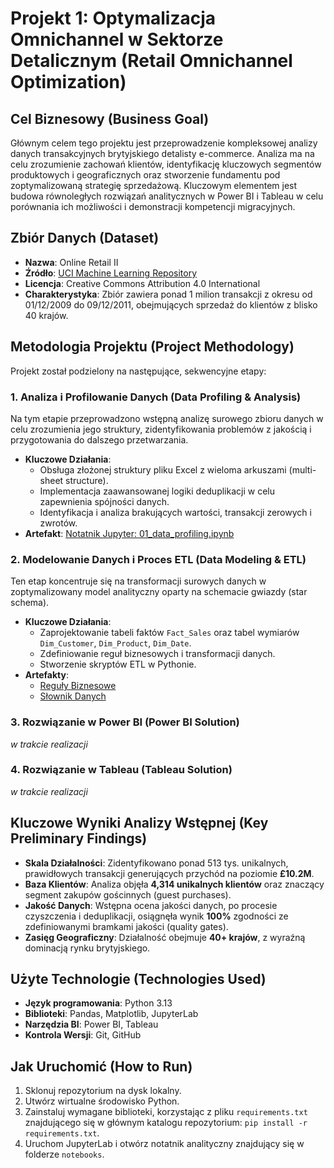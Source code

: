 # Projekt 1: Optymalizacja Omnichannel w Sektorze Detalicznym (Retail Omnichannel Optimization)

## Cel Biznesowy (Business Goal)

Głównym celem tego projektu jest przeprowadzenie kompleksowej analizy danych transakcyjnych brytyjskiego detalisty e-commerce. Analiza ma na celu zrozumienie zachowań klientów, identyfikację kluczowych segmentów produktowych i geograficznych oraz stworzenie fundamentu pod zoptymalizowaną strategię sprzedażową. Kluczowym elementem jest budowa równoległych rozwiązań analitycznych w Power BI i Tableau w celu porównania ich możliwości i demonstracji kompetencji migracyjnych.

## Zbiór Danych (Dataset)

*   **Nazwa**: Online Retail II
*   **Źródło**: [UCI Machine Learning Repository](https://archive.ics.uci.edu/ml/datasets/Online+Retail+II)
*   **Licencja**: Creative Commons Attribution 4.0 International
*   **Charakterystyka**: Zbiór zawiera ponad 1 milion transakcji z okresu od 01/12/2009 do 09/12/2011, obejmujących sprzedaż do klientów z blisko 40 krajów.

## Metodologia Projektu (Project Methodology)

Projekt został podzielony na następujące, sekwencyjne etapy:

### 1. Analiza i Profilowanie Danych (Data Profiling & Analysis)
Na tym etapie przeprowadzono wstępną analizę surowego zbioru danych w celu zrozumienia jego struktury, zidentyfikowania problemów z jakością i przygotowania do dalszego przetwarzania.

*   **Kluczowe Działania**:
    *   Obsługa złożonej struktury pliku Excel z wieloma arkuszami (multi-sheet structure).
    *   Implementacja zaawansowanej logiki deduplikacji w celu zapewnienia spójności danych.
    *   Identyfikacja i analiza brakujących wartości, transakcji zerowych i zwrotów.
*   **Artefakt**: [Notatnik Jupyter: 01_data_profiling.ipynb](../notebooks/01_data_profiling.ipynb)

### 2. Modelowanie Danych i Proces ETL (Data Modeling & ETL)
Ten etap koncentruje się na transformacji surowych danych w zoptymalizowany model analityczny oparty na schemacie gwiazdy (star schema).

*   **Kluczowe Działania**:
    *   Zaprojektowanie tabeli faktów `Fact_Sales` oraz tabel wymiarów `Dim_Customer`, `Dim_Product`, `Dim_Date`.
    *   Zdefiniowanie reguł biznesowych i transformacji danych.
    *   Stworzenie skryptów ETL w Pythonie.
*   **Artefakty**:
    *   [Reguły Biznesowe](./docs/business_rules.md)
    *   [Słownik Danych](./docs/data_dictionary.md)

### 3. Rozwiązanie w Power BI (Power BI Solution)
*w trakcie realizacji*

### 4. Rozwiązanie w Tableau (Tableau Solution)
*w trakcie realizacji*

## Kluczowe Wyniki Analizy Wstępnej (Key Preliminary Findings)

*   **Skala Działalności**: Zidentyfikowano ponad 513 tys. unikalnych, prawidłowych transakcji generujących przychód na poziomie **£10.2M**.
*   **Baza Klientów**: Analiza objęła **4,314 unikalnych klientów** oraz znaczący segment zakupów gościnnych (guest purchases).
*   **Jakość Danych**: Wstępna ocena jakości danych, po procesie czyszczenia i deduplikacji, osiągnęła wynik **100%** zgodności ze zdefiniowanymi bramkami jakości (quality gates).
*   **Zasięg Geograficzny**: Działalność obejmuje **40+ krajów**, z wyraźną dominacją rynku brytyjskiego.

## Użyte Technologie (Technologies Used)

*   **Język programowania**: Python 3.13
*   **Biblioteki**: Pandas, Matplotlib, JupyterLab
*   **Narzędzia BI**: Power BI, Tableau
*   **Kontrola Wersji**: Git, GitHub

## Jak Uruchomić (How to Run)

1.  Sklonuj repozytorium na dysk lokalny.
2.  Utwórz wirtualne środowisko Python.
3.  Zainstaluj wymagane biblioteki, korzystając z pliku `requirements.txt` znajdującego się w głównym katalogu repozytorium: `pip install -r requirements.txt`.
4.  Uruchom JupyterLab i otwórz notatnik analityczny znajdujący się w folderze `notebooks`.

